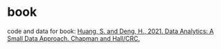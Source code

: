 # book
code and data for book: [Huang, S. and Deng, H., 2021. Data Analytics: A Small Data Approach. Chapman and Hall/CRC.](https://www.amazon.com/Data-Analytics-Approach-Chapman-Science/dp/0367609509)

